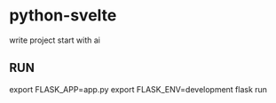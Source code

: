 # python-svelte
write project start with ai


## RUN
export FLASK_APP=app.py
export FLASK_ENV=development
flask run